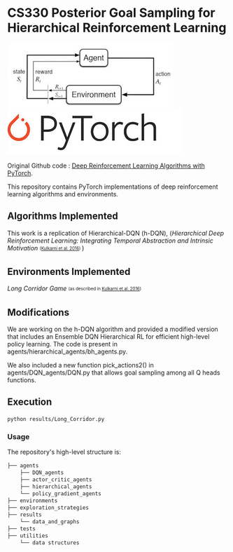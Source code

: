 # CS330 Posterior Goal Sampling for Hierarchical Reinforcement Learning

![RL](utilities/RL_image.jpeg)   ![PyTorch](utilities/PyTorch-logo-2.jpg)

Original Github code : [Deep Reinforcement Learning Algorithms with PyTorch](https://github.com/p-christ/Deep-Reinforcement-Learning-Algorithms-with-PyTorch).

This repository contains PyTorch implementations of deep reinforcement learning algorithms and environments.   
        
## **Algorithms Implemented**  
This work is a replication of Hierarchical-DQN (h-DQN), (*Hierarchical Deep Reinforcement Learning: Integrating Temporal Abstraction and Intrinsic Motivation* <sub><sup> ([Kulkarni et al. 2016](https://arxiv.org/pdf/1604.06057.pdf)) </sup></sub>)
## **Environments Implemented**
*Long Corridor Game* <sub><sup> (as described in [Kulkarni et al. 2016](https://arxiv.org/pdf/1604.06057.pdf)) </sup></sub>

## **Modifications**
We are working on the h-DQN algorithm and provided a modified version that includes an Ensemble DQN Hierarchical RL for efficient high-level policy learning. The code is present in agents/hierarchical_agents/bh_agents.py.

We also included a new function pick_actions2() in agents/DQN_agents/DQN.py that allows goal sampling among all Q heads functions.

## **Execution**

```commandline
python results/Long_Corridor.py
``` 

### Usage ###
The repository's high-level structure is:
 
    ├── agents                    
        ├── DQN_agents         
        ├── actor_critic_agents   
        ├── hierarchical_agents
        └── policy_gradient_agents
    ├── environments   
    ├── exploration_strategies
    ├── results             
        └── data_and_graphs        
    ├── tests
    ├── utilities             
        └── data structures   


